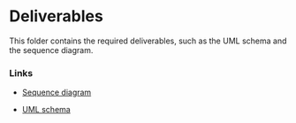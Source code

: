 # Deliverables

This folder contains the required deliverables, such as the UML schema and the sequence diagram.

### Links

- [Sequence diagram](sequence.md)

- [UML schema](UML.pdf)
